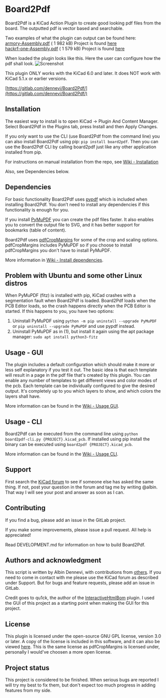 # Board2Pdf

Board2Pdf is a KiCad Action Plugin to create good looking pdf files from the board. The outputted pdf is vector based
and searchable.

Two examples of what the plugin can output can be found here:<br>
[armory-Assembly.pdf](https://gitlab.com/dennevi/Board2Pdf/-/raw/main/resources/armory-Assembly.pdf "USB armory from WithSecure Foundry") (
1 982 kB) Project is
found [here](https://github.com/f-secure-foundry/usbarmory "USB armory from WithSecure Foundry")<br>
[hackrf-one-Assembly.pdf](https://gitlab.com/dennevi/Board2Pdf/-/raw/main/resources/hackrf-one-Assembly.pdf "HackRF by Great Scott Gadgets") (
1 579 kB) Project is found [here](https://github.com/greatscottgadgets/hackrf "HackRF by Great Scott Gadgets")<br>

When loaded the plugin looks like this. Here the user can configure how the pdf shall look.
![Screenshot](https://gitlab.com/dennevi/Board2Pdf/-/raw/main/resources/screenshot.png "Screenshot")

This plugin ONLY works with the KiCad 6.0 and later. It does NOT work with KiCad 5.1.x or earlier versions.

[https://gitlab.com/dennevi/Board2Pdf/](https://gitlab.com/dennevi/Board2Pdf/)

## Installation

The easiest way to install is to open KiCad -> Plugin And Content Manager. Select Board2Pdf in the Plugins tab, press
Install and then Apply Changes.

If you only want to use the CLI (use Board2Pdf from the command line) you can also install Board2Pdf using pip: `pip install board2pdf`. Then you can use the Board2Pdf CLI by calling board2pdf just like any other application installed from pip.

For instructions on manual installation from the repo, see [Wiki - Installation](https://gitlab.com/dennevi/Board2Pdf/-/wikis/Installation)

Also, see Dependencies below.

## Dependencies

For basic functionality Board2Pdf uses [pypdf](https://github.com/py-pdf/pypdf) which is included when installing Board2Pdf. You don’t need to install any dependencies if this functionality is enough for you.

If you install [PyMuPDF](https://github.com/pymupdf/PyMuPDF) you can create the pdf files faster. It also enables you to convert the output file to SVG, and it has better support for bookmarks (table of content).

Board2Pdf uses [pdfCropMargins](https://github.com/abarker/pdfCropMargins) for some of the crop and scaling options. pdfCropMargins includes PyMuPDF so if you choose to install pdfCropMargins you don't have to install PyMuPDF.

More information in [Wiki - Install dependencies](https://gitlab.com/dennevi/Board2Pdf/-/wikis/Install-dependencies).

## Problem with Ubuntu and some other Linux distros

When PyMuPDF (fitz) is installed with pip, KiCad crashes with a segmentation fault when Board2Pdf is loaded. Board2Pdf loads when the PCB Editor loads, so the crash happens directly when the PCB Editor is started. If this happens to you, you have two options:
1. Uninstall PyMuPDF using `python -m pip uninstall --upgrade PyMuPDF` or `pip uninstall --upgrade PyMuPDF` and use pypdf instead.
2. Uninstall PyMuPDF as in (1), but install it again using the apt package manager: `sudo apt install python3-fitz`

## Usage - GUI

The plugin includes a default configuration which should make it more or less self explanatory if you test it out. The
basic idea is that each template will result in a page in the pdf file that\'s created by this plugin. You can enable
any number of templates to get different views and color modes of the pcb. Each template can be individually configured
to give the desired output. It\'s completely up to you which layers to show, and which colors the layers shall have.

More information can be found in the [Wiki - Usage GUI](https://gitlab.com/dennevi/Board2Pdf/-/wikis/Usage---GUI).

## Usage - CLI

Board2Pdf can be executed from the command line using `python board2pdf-cli.py {PROJECT}.kicad_pcb`. If installed using pip install the binary can be executed using `board2pdf {PROJECT}.kicad_pcb`.

More information can be found in the [Wiki - Usage CLI](https://gitlab.com/dennevi/Board2Pdf/-/wikis/Usage---CLI).

## Support

First search the [KiCad forum](https://forum.kicad.info/) to see if someone else has asked the same thing. If not, post
your question in the forum and tag me by writing @albin. That way I will see your post and answer as soon as I can.

## Contributing

If you find a bug, please add an issue in the GitLab project.

If you make some improvements, please issue a pull request. All help is appreciated!

Read DEVELOPMENT.md for information on how to build Board2Pdf.

## Authors and acknowledgment

This script is written by Albin Dennevi, with contributions from [others](https://gitlab.com/dennevi/Board2Pdf/-/graphs/main?ref_type=heads). If you need to come in contact with me please use the KiCad forum as described under Support. But for bugs and feature requests, please add an issue in GitLab.

Credit goes to qu1ck, the author of the [InteractiveHtmlBom](https://github.com/openscopeproject/InteractiveHtmlBom)
plugin. I used the GUI of this project as a starting point when making the GUI for this project.

## License

This plugin is licensed under the open-source GNU GPL license, version 3.0 or later. A copy of the license is included in this software, and it can also be viewed [here](https://www.gnu.org/licenses/gpl-3.0.en.html). This is the same license as pdfCropMargins is licensed under, personally I would've choosen a more open license.

## Project status

This project is considered to be finished. When serious bugs are reported I will try my best to fix them, but don\'t
expect too much progress in adding features from my side.